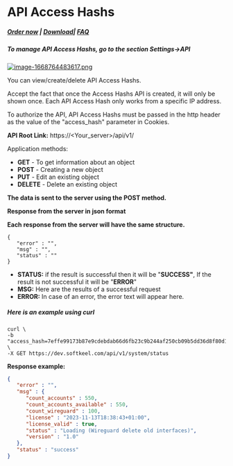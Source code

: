 # API Access Hashs

##### [Order now](https://panel.puqcloud.com/index.php?rp=/store/puqvpn) | [Download](https://download.puqcloud.com/cp/puqvpncp/)| [FAQ](https://faq.puqcloud.com)

##### To manage API Access Hashs, go to the section Settings-&gt;API

[![image-1668764483617.png](https://doc.puq.info/uploads/images/gallery/2022-11/scaled-1680-/image-1668764483617.png)](https://doc.puq.info/uploads/images/gallery/2022-11/image-1668764483617.png)

You can view/create/delete API Access Hashs.

<p class="callout info">Accept the fact that once the Access Hashs API is created, it will only be shown once.  
Each API Access Hash only works from a specific IP address.</p>

To authorize the API, API Access Hashs must be passed in the http header as the value of the "access\_hash" parameter in Cookies.

**API Root Link:** https://&lt;Your\_server&gt;/api/v1/

Application methods:

- **GET** - To get information about an object
- **POST** - Creating a new object
- **PUT** - Edit an existing object
- **DELETE** - Delete an existing object

**The data is sent to the server using the POST method.**

**Response from the server in json format**

**Each response from the server will have the same structure.**

```
{
   "error" : "",
   "msg" : "",
   "status" : ""
}
```

- **STATUS:**  if the result is successful then it will be "**SUCCESS"**, If the result is not successful it will be "**ERROR**"
- **MSG:** Here are the results of a successful request
- **ERROR:** In case of an error, the error text will appear here.

##### Here is an example using curl

```shell
curl \
-b "access_hash=7effe99173b87e9cdebdab66d6fb23c9b244af250cb09b5dd36d8f80d14a8510b2d00bcba7290252" \
-X GET https://dev.softkeel.com/api/v1/system/status
```

**Response example:**

```JSON
{
   "error" : "",
   "msg" : {
      "count_accounts" : 550,
      "count_accounts_available" : 550,
      "count_wireguard" : 100,
      "license" : "2023-11-13T18:38:43+01:00",
      "license_valid" : true,
      "status" : "Loading (Wireguard delete old interfaces)",
      "version" : "1.0"
   },
   "status" : "success"
}
```